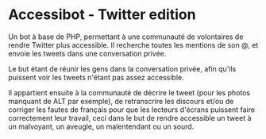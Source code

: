 # Accessibot - Twitter edition

Un bot à base de PHP, permettant à une communauté de volontaires de rendre
Twitter plus accessible. Il recherche toutes les mentions de son @, et
envoie les tweets dans une conversation privée.

Le but étant de réunir les gens dans la conversation privée, afin qu'ils
puissent voir les tweets n'étant pas assez accessible.

Il appartient ensuite à la communauté de décrire le tweet (pour les photos
manquant de ALT par exemple), de retranscrire les discours et/ou de corriger
les fautes de français pour que les lecteurs d'écrans puissent faire
correctement leur travail, ceci dans le but de rendre accessible un tweet à un
malvoyant, un aveugle, un malentendant ou un sourd.
